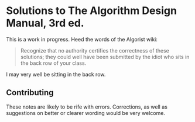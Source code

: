 # Solutions to The Algorithm Design Manual, 3rd ed.

This is a work in progress. Heed the words of the Algorist wiki:

> Recognize that no authority certifies the correctness of these solutions; they could well have been submitted by the idiot who sits in the back row of your class.

I may very well be sitting in the back row.

## Contributing

These notes are likely to be rife with errors. Corrections, as well as suggestions on better or clearer wording would be very welcome.
